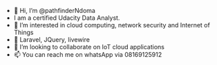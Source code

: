 - 👋 Hi, I’m @pathfinderNdoma
- I am a certified Udacity Data Analyst. 
- 👀 I’m interested in cloud computing, network security and Internet of Things
- 🌱 Laravel, JQuery, livewire
- 💞️ I’m looking to collaborate on IoT cloud applications
- 📫 You can reach me on whatsApp via 08169125912

<!---
pathfinderNdoma/pathfinderNdoma is a ✨ special ✨ repository because its `README.md` (this file) appears on your GitHub profile.
You can click the Preview link to take a look at your changes.
--->
